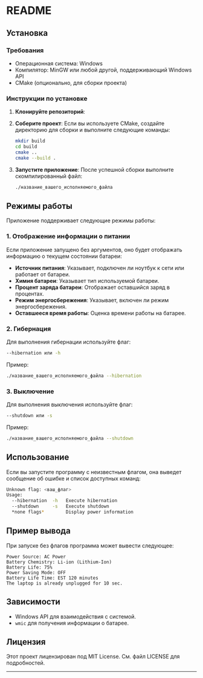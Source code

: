 # README

## Установка

### Требования
- Операционная система: Windows
- Компилятор: MinGW или любой другой, поддерживающий Windows API
- CMake (опционально, для сборки проекта)

### Инструкции по установке
1. **Клонируйте репозиторий**:

2. **Соберите проект**:
   Если вы используете CMake, создайте директорию для сборки и выполните следующие команды:
   ```bash
   mkdir build
   cd build
   cmake ..
   cmake --build .
   ```

3. **Запустите приложение**:
   После успешной сборки выполните скомпилированный файл:
   ```bash
   ./название_вашего_исполняемого_файла
   ```

## Режимы работы

Приложение поддерживает следующие режимы работы:

### 1. Отображение информации о питании
Если приложение запущено без аргументов, оно будет отображать информацию о текущем состоянии батареи:
- **Источник питания**: Указывает, подключен ли ноутбук к сети или работает от батареи.
- **Химия батареи**: Указывает тип используемой батареи.
- **Процент заряда батареи**: Отображает оставшийся заряд в процентах.
- **Режим энергосбережения**: Указывает, включен ли режим энергосбережения.
- **Оставшееся время работы**: Оценка времени работы на батарее.

### 2. Гибернация
Для выполнения гибернации используйте флаг:
```bash
--hibernation или -h
```
Пример:
```bash
./название_вашего_исполняемого_файла --hibernation
```

### 3. Выключение
Для выполнения выключения используйте флаг:
```bash
--shutdown или -s
```
Пример:
```bash
./название_вашего_исполняемого_файла --shutdown
```

## Использование
Если вы запустите программу с неизвестным флагом, она выведет сообщение об ошибке и список доступных команд:
```bash
Unknown flag: <ваш_флаг>
Usage:
  --hibernation  -h   Execute hibernation
  --shutdown     -s   Execute shutdown
  *none flags*        Display power information
```

## Пример вывода
При запуске без флагов программа может вывести следующее:
```
Power Source: AC Power
Battery Chemistry: Li-ion (Lithium-Ion)
Battery Life: 75%
Power Saving Mode: OFF
Battery Life Time: EST 120 minutes
The laptop is already unplugged for 10 sec.
```

## Зависимости
- Windows API для взаимодействия с системой.
- `wmic` для получения информации о батарее.

## Лицензия
Этот проект лицензирован под MIT License. См. файл LICENSE для подробностей.

---

